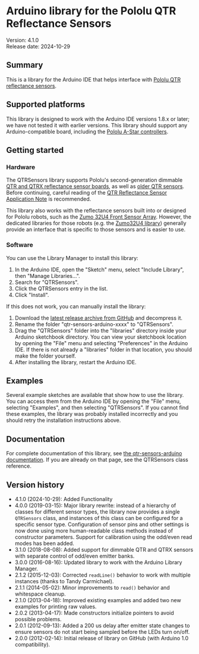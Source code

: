 # Arduino library for the Pololu QTR Reflectance Sensors

Version: 4.1.0<br>
Release date: 2024-10-29<br>

## Summary

This is a library for the Arduino IDE that helps interface with [Pololu QTR reflectance sensors][qtr].

## Supported platforms

This library is designed to work with the Arduino IDE versions 1.8.x or later; we have not tested it with earlier versions.  This library should support any Arduino-compatible board, including the [Pololu A-Star controllers][a-star].

## Getting started

### Hardware

The QTRSensors library supports Pololu's second-generation dimmable [QTR and QTRX reflectance sensor boards][qtr], as well as [older QTR sensors][older-qtr]. Before continuing, careful reading of the [QTR Reflectance Sensor Application Note][app-note] is recommended.

This library also works with the reflectance sensors built into or designed for Pololu robots, such as the [Zumo 32U4 Front Sensor Array](https://www.pololu.com/product/3122). However, the dedicated libraries for those robots (e.g. the [Zumo32U4 library](https://github.com/pololu/zumo-32u4-arduino-library)) generally provide an interface that is specific to those sensors and is easier to use.

### Software

You can use the Library Manager to install this library:

1. In the Arduino IDE, open the "Sketch" menu, select "Include Library", then "Manage Libraries...".
2. Search for "QTRSensors".
3. Click the QTRSensors entry in the list.
4. Click "Install".

If this does not work, you can manually install the library:

1. Download the [latest release archive from GitHub](https://github.com/pololu/qtr-sensors-arduino/releases) and decompress it.
2. Rename the folder "qtr-sensors-arduino-xxxx" to "QTRSensors".
3. Drag the "QTRSensors" folder into the "libraries" directory inside your Arduino sketchbook directory. You can view your sketchbook location by opening the "File" menu and selecting "Preferences" in the Arduino IDE. If there is not already a "libraries" folder in that location, you should make the folder yourself.
4. After installing the library, restart the Arduino IDE.

## Examples

Several example sketches are available that show how to use the library. You can access them from the Arduino IDE by opening the "File" menu, selecting "Examples", and then selecting "QTRSensors". If you cannot find these examples, the library was probably installed incorrectly and you should retry the installation instructions above.

## Documentation

For complete documentation of this library, see [the qtr-sensors-arduino documentation][doc].  If you are already on that page, see the QTRSensors class reference.

## Version history
* 4.1.0 (2024-10-29): Added Functionality
* 4.0.0 (2019-03-15): Major library rewrite: instead of a hierarchy of classes for different sensor types, the library now provides a single `QTRSensors` class, and instances of this class can be configured for a specific sensor type. Configuration of sensor pins and other settings is now done using more human-readable class methods instead of constructor parameters. Support for calibration using the odd/even read modes has been added.
* 3.1.0 (2018-08-08): Added support for dimmable QTR and QTRX sensors with separate control of odd/even emitter banks.
* 3.0.0 (2016-08-16): Updated library to work with the Arduino Library Manager.
* 2.1.2 (2015-12-03): Corrected `readLine()` behavior to work with multiple instances (thanks to Tandy Carmichael).
* 2.1.1 (2014-05-02): Minor improvements to `read()` behavior and whitespace cleanup.
* 2.1.0 (2013-04-18): Improved existing examples and added two new examples for printing raw values.
* 2.0.2 (2013-04-17): Made constructors initialize pointers to avoid possible problems.
* 2.0.1 (2012-09-13): Added a 200 us delay after emitter state changes to ensure sensors do not start being sampled before the LEDs turn on/off.
* 2.0.0 (2012-02-14): Initial release of library on GitHub (with Arduino 1.0 compatibility).

[a-star]: https://www.pololu.com/a-star
[app-note]: https://www.pololu.com/docs/0J13
[doc]: https://pololu.github.io/qtr-sensors-arduino/
[older-qtr]: https://www.pololu.com/category/246/older-qtr-sensors
[qtr]: https://www.pololu.com/category/123/pololu-qtr-reflectance-sensors
